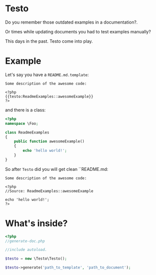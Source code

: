 Testo
=====

Do you remember those outdated examples in a documentation?.
 
Or times while updating documents you had to test examples manually? 

This days in the past. Testo come into play.

Example 
=======

Let's say you have a `README.md.template`:

```
Some description of the awesome code:

<?php
{{testo:ReadmeExamples::awesomeExample}}
?>
```

and there is a class: 

```php
<?php 
namespace \Foo;

class ReadmeExamples
{
    public function awesomeExample()
    {
        echo 'hello world!';
    }
}
```

So after `Testo` did you will get clean ``README.md:

```
Some description of the awesome code:

<?php
//Source: ReadmeExamples::awesomeExample

echo 'hello world!';
?>
```

What's inside?
==============

```php
<?php
//generate-doc.php

//include autoload.

$testo = new \Testo\Testo();

$testo->generate('path_to_template', 'path_to_document');
```